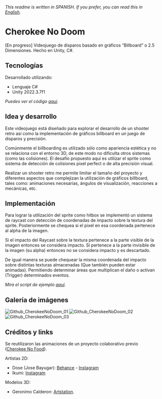 *This readme is written in SPANISH. If you prefer, you can read this in [English](README.md).*

# Cherokee No Doom

[En progreso] Videojuego de disparos basado en gráficos “Billboard” o 2.5 Dimensiones. Hecho en Unity, C#.

## Tecnologías

Desarrollado utilizando:
- Lenguaje C#
- Unity 2022.3.7f1

*Puedes ver el código [aquí](Assets/_Scripts/).*

## Idea y desarrollo

Este videojuego está diseñado para explorar el desarrollo de un shooter retro así como la implementación de gráficos billboard en un juego de disparos y precisión.

Comúnmente el billboarding es utilizado sólo como apariencia estética y no se relaciona con el entorno 3D, de este modo no dificulta otros sistemas (como las colisiones).
El desafío propuesto aquí es utilizar el sprite como sistema de detección de colisiones pixel perfect o de alta precisión visual.

Realizar un shooter retro me permite limitar el tamaño del proyecto y diferentes aspectos que complejizan la utilización de gráficos billboard, tales como: animaciones necesarias, ángulos de visualización, reacciones a mecánicas, etc.

## Implementación

Para lograr la utilización del sprite como hitbox se implementó un sistema de raycast con detección de coordenadas de impacto sobre la textura del sprite.
Posteriormente se chequea si el pixel en esa coordenada pertenece al alpha de la imagen.

Si el impacto del Raycast sobre la textura pertenece a la parte visible de la imagen entonces se considera impacto.
Si pertenece a la parte invisible de la imagen (su alpha) entonces no se considera impacto y es descartado.

De igual manera se puede chequear la misma coordenada del impacto sobre distintas texturas almacenadas (Que también pueden estar animadas).
Permitiendo determinar áreas que multiplican el daño o activan (Trigger) determinados eventos.

*Mira el script de ejemplo [aquí](Assets/_Scripts/_Examples/SpriteImpactDetectionExample.cs).*

## Galería de imágenes

![Github_CherokeeNoDoom_01](https://github.com/BravoFacundo/CherokeeNoDoom/assets/88951560/4e8304ef-d85f-4e76-b2e9-9cdf6a6aea3a)
![Github_CherokeeNoDoom_02](https://github.com/BravoFacundo/CherokeeNoDoom/assets/88951560/3f080416-4e23-4f9e-acc7-25a29de84679)
![Github_CherokeeNoDoom_03](https://github.com/BravoFacundo/CherokeeNoDoom/assets/88951560/fe61b91e-d11c-45bd-90f3-8ed5cfb540c9)

## Créditos y links

Se reutilizaron las animaciones de un proyecto colaborativo previo ([Cherokee No Food](https://github.com/BravoFacundo/CherokeeNoFood)).

Artistas 2D:
- Dose (Jose Bayugar): [Behance](https://www.behance.net/bayugarj79c4) - [Instagram](https://www.instagram.com/dose_jb/)
- Ikumi: [Instagram](https://www.instagram.com/ikumi_arte/)

Modelos 3D:
- Geronimo Calderon: [Artstation](https://scarymons7ers.artstation.com/).
